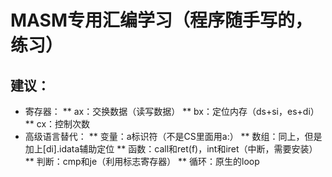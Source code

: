 # MASM专用汇编学习（程序随手写的，练习）
## 建议：
*   寄存器：
**  ax：交换数据（读写数据）
**  bx：定位内存（ds+si，es+di）
**  cx：控制次数
*   高级语言替代：
**  变量：a标识符（不是CS里面用a:）
**  数组：同上，但是加上[di].idata辅助定位
**  函数：call和ret(f)，int和iret（中断，需要安装）
**  判断：cmp和je（利用标志寄存器）
**  循环：原生的loop